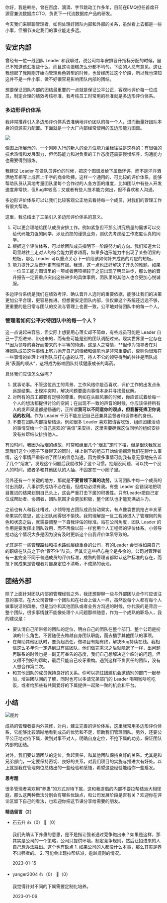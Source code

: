 你好，我是韩冬，曾在百度、滴滴、字节跳动工作多年，目前在EMQ担任首席开源官兼流数据库CTO，负责下一代流数据库产品的研发。

今天我们来聊聊管理者，如何处理好团队内部和外部的关系，虽然看上去都是一些小事，但细节决定我们的事业能走多远。

## 安定内部

曾经有一位一线团队 Leader 和我聊过，说公司每年安排晋升指标分配的时候，自己不知道该汇报些什么，而且这块蛋糕怎么分都不均匀，下面的人总有意见。这让我想起了我刚刚开始向管理角色转型的时候，也曾经历过这个阶段，所以我也深知这并不是一件小事，做不好很容易影响团队内部的团结。

想要保证团队内部的团结最重要的一点就是保证公平公正，客观地评价每一位成员，制定合理的绩效考核标准，我考核员工时常用的标准就是多边形评价体系。

### 多边形评价体系

我非常推荐引入多边形评价体系去准确地评价团队的每一个人，进而衡量好团队本身的资源实力配置。下面就是一个大厂内部经常使用的五边形能力图谱。

![](https://static001.geekbang.org/resource/image/ae/37/ae597d8ba8bfdaf9970b29b1b4efa137.jpg?wh=906x606)

像图上所展示的，一个刚刚入行的新人的全方位能力坐标往往是这样的：有很强的技术热情和发展潜力，但代码能力和对负责的工作态度还需要慢慢培养，沟通能力也需要得到锻炼。

我建议 Leader 在做队员评价的时候，把这个图谱发给下属做环评，而不是洋洋洒洒地互相写上成百上千字的商业吹捧。这样一个通用的、可比较的评价体系，能够帮助队员认真地考量团队里每个合作过的人各方面的维度，比如团队中有些人开发速度非常快，但Bug率较高；又或者有些人技术能力突出，但不喜欢和人沟通。

多边形评价体系可以让我们比较客观公正地去看待每一个成员，对我们的管理工作有很大帮助。

这里，我总结出了三条引入多边形评价体系的意义。

1. 可以更合理地给团队成员安排工作。例如紧急但不那么讲究质量的需求可以交给代码能力强的同学，涉及资损的谨慎业务，则优先考虑给工作态度认真的同学。
2. 根据这个评价体系，可以给团队成员指明下一阶段努力的方向。我们知道大公司里越往上走对人的综合能力要求越高，如果多边形能力中出现了某些明显的短板，那么 Leader 可以重点关心下一阶段该如何补齐成员的对应的短板。
3. 能力提升之后晋升更有理有据。我想，这一点也正好解决了开头的难题。如果一位员工能力图谱里的一项或者两项相较于之前出现了明显进步，那么他的晋升报告一定要重点突出这些进步的具体事例，团队里的其他人也会更加心悦诚服。

多边评价系统是我们在绩效考评、确认晋升人选时的重要依据，能够让我们的决策更加公平合理，更容易推进。但想要安定团队内部，仅仅靠这个系统还远远不够，更重要的是日常与团队的交流与管理上也要一致，公平地对待团队中的每一个人。

### 管理者如何公平对待团队中的每一个人？

这一点说起来容易，但实际上想要用心落实却不简单，有些成员可能是 Leader 自己一手招进来、带出来的，而有些可能是别的团队调配过来。现实世界里一定存在**因为领导的喜好而带来的不平等的待遇，这是人之常情，**但作为领导者在对待团队成员这件事情上努力抛开自己的情绪和偏⻅也是非常重要的，否则你很难在一些事情的处理上得到队员打心底的认可，待人不公的领导得到的往往是团队成员“表面的顺从”，这将成为影响团队持续健康成⻓的毒药。

具体我们应该怎么做呢？

1. 就事论事。不管这位员工的背景、工作风格你是否喜欢，评价工作的出发点永远是结果。出现冲突时，解决问题要面向事情本身并寻找最优解。
2. 对所有的员工都要有足够的尊重。例如在头脑风暴的时候，你应该试着给每一个人的想法都提供讨论的空间；在出现不一致的声音的时候，你应该保持所有人的发声渠道都是畅通的，正所谓**我可以不同意你的观点，但我誓死捍卫你说话的权利**。作为 Leader 千万不能忘记自己还兼具监督者和调停者的身份。
3. 不要在团队内部拉帮结派。例如很多 Leader 喜欢把请客吃饭、组织团建活动的事情交给一个自己喜欢的“亲信”来安排，这里需要确保这位同学的组织安排没有拉帮结伙排挤他人。

有段时间，我因为抽烟的缘故，时常和组里几个“烟友”定时下楼，但是很快我就发现我们这个小圈子下楼聊天的同时，楼上剩下的组员开始偷偷揣测我们在聊什么事情，这个事情严重影响了团队的信息沟通，因为很多事情可能我有意无意地先告诉了几个“烟友”。发现这个问题后我就改掉了这个习惯，抽烟没问题，可以找一个没人的时间，或者多和其他团队的人抽，不固定在一小圈子里。

另外还有一个关键的地方，那就是**不要冒领下属的功劳**，认可团队中每一个成员的付出贡献，凡事讲究成功不必在我，但成功必须有我。有些 Leader 会错误地把项目推进的结果划到自己头上，这会严重打击下属的积极性。只有Leader把自己定位成帮助者、协调者，团队氛围才会更加积极，整个团队也才能充满战斗力。

之前也有人和我吐槽过，小领导抢占团队成员劳动果实，有点像袁世凯抢占辛亥革命果实的意思，这让团队闹得很不愉快。我的理解是一旦工程师进入了管理岗的角色和状态之后，就需要调整一下自我评估的标准。站在公司角度，团队 Leader 的作用是要发挥出团队效用，而不再像以前一样套用个人工程师的评价体系。小领导抢功这个情况大多是因为没有及时更新这个自我评价体系导致的。

尤其是在一些管理路线和技术路线层级重叠的公司，有的Leader 会觉得如果自己的职级在队员之下会“管不住”队员，但其实这些担心完全是多余的。公司对管理者有一套完全不同于普通成员的评价标准，成熟的管理者都默认这种标准的存在，而抢下属成果是管理者对自身定位不清晰，不成熟的表现。

## 团结外部

除了上面针对团队内部的管理经验之外，我还想聊聊一些与外部团队合作时应该注意的事项。在大公司管理一个团队和在社会上做人一样，虽然说每个人都有每个人做事说话的风格，但是当你和其他团队或者业务方沟通的时候，你代表的是背后一整个团队，很多事情就不能像处理个人问题那样随意，作为一个成熟的职场人，我的建议是：

- 要认清自己所带领的团队的定位，明白自己的团队在整个部⻔、整个公司是扮演的什么⻆色。不要随便去跨越自身团队职能，而去插手其他团队的事项。
- 在帮助其他团队时，要负起责任，做项目有始有终，解决Bug持续在线。我相信这么多年你一定遇到过有些团队，他们做完需求之后就隐退了一样，出问题再联系的时候也是一副无可奉告的态度，我们自己想解决这个临时的问题，但又得不到好的帮助，最后只能自己咬牙重构。遇到这样不负责任的团队，没有人想合作第二次。
- 和其他团队的成员保持良好的关系。你可以抓住团建机会邀请别的部门一起参加，增进团队间的了解，同时也可以多请兄弟部门的 Leader 喝喝咖啡吃吃饭，或者给那些有共同爱好的下属提供一起聚一聚的机会和平台。

## 小结

![图片](https://static001.geekbang.org/resource/image/22/46/2267e36e2e022e65c890672681ee3746.jpg?wh=1920x1156)

成熟的管理者要内外兼修，对内，建立完善的评价体系，这里我常用多边形评价体系，它能够比较清晰地看到成员的优势和不足，帮助我们管理团队。另外，还要公平公正地对待下属，做到对事不对人，明确自身定位，不抢下属的功劳，保证团队内部的团结。

对外，我们要认清团队的定位，负起责任，和其他团队保持良好的关系。尤其是和兄弟部门，一定要保持密切、良好的关系，对我们项目的实施与推进大有好处。以上就是我在管理岗位总结出的一些经验和感悟，希望这些经验能给你一些启发。

**思考题**

很多管理者喜欢用“养蛊”的方式对待下属，这和我提倡的内部不要拉帮结派大相径庭，那么这两种做法分别会有哪些优缺点，和公司发展阶段是否有关？欢迎你在评论区留下自己的看法，也欢迎你把这节课分享给需要的朋友。
<div><strong>精选留言（2）</strong></div><ul>
<li><span>石云升</span> 👍（0） 💬（0）<p>我们先确认下养蛊的意思，是不是指让强者通过竞争跑出来？如果是这样，那其实是公司的一个策略，公司只提供环境，制定竞争规则，然后让招进来的人自己想办法胜出。这个也有缺点
1. 如果公司的人都没什么本事，那么其实是养不出强者的。
2. 可能会出现拉帮结派，逾越规则的情况。</p>2023-01-15</li><br/><li><span>yanger2004</span> 👍（0） 💬（0）<p>我觉得针对不同的下属需要定制化培养。</p>2023-01-06</li><br/>
</ul>